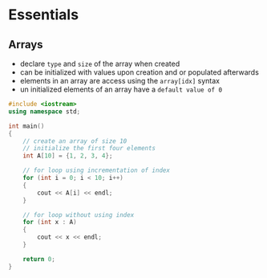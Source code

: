 # Essentials

## Arrays

- declare `type` and `size` of the array when created
- can be initialized with values upon creation and or populated afterwards
- elements in an array are access using the `array[idx]` syntax
- un initialized elements of an array have a `default value of 0`


```c++
#include <iostream>
using namespace std;

int main()
{
    // create an array of size 10
    // initialize the first four elements
    int A[10] = {1, 2, 3, 4};

    // for loop using incrementation of index
    for (int i = 0; i < 10; i++)
    {
        cout << A[i] << endl;
    }

    // for loop without using index
    for (int x : A)
    {
        cout << x << endl;
    }

    return 0;
}
```
